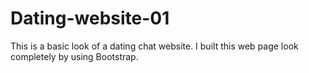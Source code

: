 # Dating-website-01
This is a basic look of a dating chat website. I built this web page look completely by using Bootstrap.
